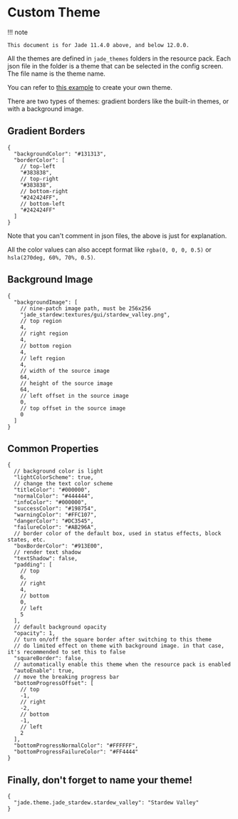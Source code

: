 # Custom Theme

!!! note

    This document is for Jade 11.4.0 above, and below 12.0.0.

All the themes are defined in `jade_themes` folders in the resource pack. Each json file in the folder is a theme that
can be selected in the config screen. The file name is the theme name.

You can refer to [this example](https://modrinth.com/resourcepack/stardew-valley-theme-for-jade) to create your own
theme.

There are two types of themes: gradient borders like the built-in themes, or with a background image.

## Gradient Borders

```json5 title="jade_themes/dark.json"
{
  "backgroundColor": "#131313",
  "borderColor": [
    // top-left
    "#383838",
    // top-right
    "#383838",
    // bottom-right
    "#242424FF",
    // bottom-left
    "#242424FF"
  ]
}
```

Note that you can't comment in json files, the above is just for explanation.

All the color values can also accept format like `rgba(0, 0, 0, 0.5)` or `hsla(270deg, 60%, 70%, 0.5)`.

## Background Image

```json5 title="jade_themes/stardew_valley.json"
{
  "backgroundImage": [
    // nine-patch image path, must be 256x256
    "jade_stardew:textures/gui/stardew_valley.png",
    // top region
    4,
    // right region
    4,
    // bottom region
    4,
    // left region
    4,
    // width of the source image
    64,
    // height of the source image
    64,
    // left offset in the source image
    0,
    // top offset in the source image
    0
  ]
}
```

## Common Properties

```json5 title="jade_themes/stardew_valley.json"
{
  // background color is light
  "lightColorScheme": true,
  // change the text color scheme
  "titleColor": "#000000",
  "normalColor": "#444444",
  "infoColor": "#000000",
  "successColor": "#198754",
  "warningColor": "#FFC107",
  "dangerColor": "#DC3545",
  "failureColor": "#AB296A",
  // border color of the default box, used in status effects, block states, etc.
  "boxBorderColor": "#913E00",
  // render text shadow
  "textShadow": false,
  "padding": [
    // top
    6,
    // right
    4,
    // bottom
    0,
    // left
    5
  ],
  // default background opacity
  "opacity": 1,
  // turn on/off the square border after switching to this theme
  // do limited effect on theme with background image. in that case, it's recommended to set this to false
  "squareBorder": false,
  // automatically enable this theme when the resource pack is enabled
  "autoEnable": true,
  // move the breaking progress bar
  "bottomProgressOffset": [
    // top
    -1,
    // right
    -2,
    // bottom
    -1,
    // left
    2
  ],
  "bottomProgressNormalColor": "#FFFFFF",
  "bottomProgressFailureColor": "#FF4444"
}
```

## Finally, don't forget to name your theme!

```json5 title="lang/en_us.json"
{
  "jade.theme.jade_stardew.stardew_valley": "Stardew Valley"
}
```
